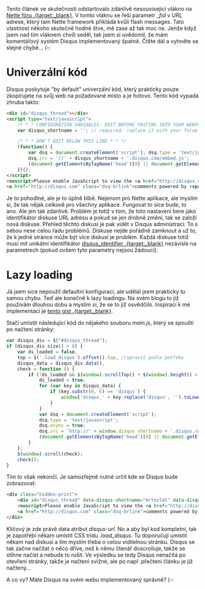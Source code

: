 Tento článek ve skutečnosti odstartovalo zdánlivě nesouvisející vlákno na [Nette fóru .{target:_blank}](http://forum.nette.org/cs/19397-ako-sa-zbavit-fid-v-url-ak-sa-nemylim). V tomto vláknu se řeší parametr *_fid* v URL adrese, který tam Nette framework přikládá kvůli flash messages. Tato vlastnost někoho skutečně hodně štve, mě zase až tak moc ne. Jenže když jsem nad tím vláknem chvíli seděl, tak jsem si uvědomil, že mám komentářový systém Disqus implementovaný špatně. Čtěte dál a vyhněte se stejné chybě... (-:

Univerzální kód
===============
Disqus poskytuje "by default" univerzální kód, který prakticky pouze zkopírujete na svůj web na požadované místo a je hotovo. Tento kód vypadá zhruba takto:

```html
<div id="disqus_thread"></div>
<script type="text/javascript">
    /* * * CONFIGURATION VARIABLES: EDIT BEFORE PASTING INTO YOUR WEBPAGE * * */
    var disqus_shortname = ''; // required: replace it with your forum shortname

    /* * * DON'T EDIT BELOW THIS LINE * * */
    (function() {
        var dsq = document.createElement('script'); dsq.type = 'text/javascript'; dsq.async = true;
        dsq.src = '//' + disqus_shortname + '.disqus.com/embed.js';
        (document.getElementsByTagName('head')[0] || document.getElementsByTagName('body')[0]).appendChild(dsq);
    })();
</script>
<noscript>Please enable JavaScript to view the <a href="http://disqus.com/?ref_noscript">comments powered by Disqus.</a></noscript>
<a href="http://disqus.com" class="dsq-brlink">comments powered by <span class="logo-disqus">Disqus</span></a>
```

Je to pohodlné, ale je to úplně blbě. Nejenom pro Nette aplikace, ale myslím si, že tak nějak celkově pro všechny aplikace. Fungovat to sice bude, to ano. Ale jen tak zdánlivě. Problém je totiž v tom, že toto nastavení bere jako identifikátor diskuse URL adresu a pokud se jen drobně změní, tak se založí nová diskuse. Přehled těchto diskusí je pak vidět v Disqus administraci. To s sebou nese celou řadu problémů. Diskuse nejde pořádně zamknout a už to, že k jedné stránce může být více diskusí je problém. Každá diskuse totiž musí mít unikátní identifikátor [disqus_identifier .{target:_blank}](https://help.disqus.com/customer/portal/articles/472098-javascript-configuration-variables) nezávisle na parametrech (pokud ovšem tyto parametry nejsou žádoucí).

Lazy loading
============
Já jsem sice nepoužil defaultní konfiguraci, ale udělal jsem prakticky tu samou chybu. Teď ale konečně k lazy loadingu. Na svém blogu to již používám dlouhou dobu a myslím si, že se to již osvědčilo. Inspirací k mé implementaci je [tento gist .{target:_blank}](https://gist.github.com/omgmog/2310982).

Stačí umístit následující kód do nějakého souboru *main.js*, který se spouští po načtení stránky:

```javascript
var disqus_div = $("#disqus_thread");
if (disqus_div.size() > 0) {
    var ds_loaded = false,
    top = $('.load_disqus').offset().top, //upravit podle potřeby
    disqus_data = disqus_div.data(),
    check = function () {
        if (!ds_loaded && $(window).scrollTop() + $(window).height() > top) {
            ds_loaded = true;
            for (var key in disqus_data) {
                if (key.substr(0, 6) == 'disqus') {
                    window['disqus_' + key.replace('disqus', '').toLowerCase()] = disqus_data[key];
                }
            }
            var dsq = document.createElement('script');
            dsq.type = 'text/javascript';
            dsq.async = true;
            dsq.src = 'http://' + window.disqus_shortname + '.disqus.com/embed.js';
            (document.getElementsByTagName('head')[0] || document.getElementsByTagName('body')[0]).appendChild(dsq);
        }
    };
    $(window).scroll(check);
    check();
}
```

Tím to však nekončí. Je samozřejmě nutné určit kde se Disqus bude zobrazovat:

```html
<div class="hidden-print">
	<div id="disqus_thread" data-disqus-shortname="mrtnzlml" data-disqus-url="{link //this}"></div>
	<noscript>Please enable JavaScript to view the <a href="http://disqus.com/?ref_noscript">comments powered by Disqus.</a></noscript>
	<a href="http://disqus.com" class="dsq-brlink">comments powered by <span class="logo-disqus">Disqus</span></a>
</div>
```

Klíčový je zde právě data atribut *disqus-url*. No a aby byl kod kompletní, tak je zapotřebí někam umístit CSS trídu *.load_disqus*. Tu doporučuji umístit někam nad diskusi a tím myslím třeba o celou viditelnou stránku. Disqus se tak začne načítat o něco dříve, než k němu čtenář doscrolluje, takže se stihne načíst a nebude to rušit. Ve výsledku se tedy Disqus nenačítá po otevření stránky, takže je načtení svižné, ale po např. přečtení článku je již načtený...

A co vy? Máte Disqus na svém webu implementovaný správně? (-:
